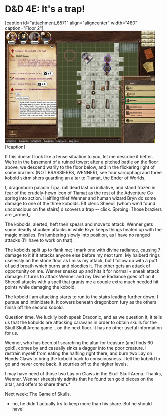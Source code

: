 # D&D 4E: It's a trap!

[caption id="attachment\_6571" align="aligncenter" width="480" caption="Floor 2"][![](../uploads/2011/10/FantasyGrounds-2011-10-13-22-11-25-45-480x360.jpg "Floor 2")](../uploads/2011/10/FantasyGrounds-2011-10-13-22-11-25-45.jpg)[/caption]

If this doesn't look like a tense situation to you, let me describe it better. We're in the basement of a ruined tower; after a pitched battle on the floor above, we descend warily to the floor below, and in the flickering light of some braziers (NOT BRASSIERES, WENNER), see four sarcophagi and three kobold skirmishers guarding an altar to Tiamat, the Ender of Worlds.

I, dragonborn paladin Tipa, roll dead last on initiative, and stand frozen in fear of the crudely-hewn icon of Tiamat as the rest of the Adventure Co spring into action. Halfling thief Wenner and human wizard Bryn do some damage to one of the three kobolds. Elf cleric Sheeoil (whom we'd found unconscious on the stairs) discovers a trap -- click. Sproing. Those braziers are \_armed\_.

The kobolds, alerted, heft their spears and move to attack. Wenner gets some deadly shuriken attacks in while Bryn keeps things heated up with the magic missiles. I'm lumbering slowly into position, as I have no ranged attacks (I'll have to work on that).

The kobolds split up to flank me; I mark one with divine radiance, causing 7 damage to it if it attacks anyone else before my next turn. My halberd rings uselessly on the stone floor as I miss my attack, but I follow up with a puff of acid breath which burns and bloodies it. The other gets an attack of opportunity on me. Wenner sneaks up and hits it for normal + sneak attack damage. It turns to attack Wenner and my Divine Radiance goes off on it. Sheeoil attacks with a spell that grants me a couple extra much needed hit points while damaging the kobold.

The kobold I am attacking starts to run to the stairs leading further down; I pursue and Intimidate it. It cowers beneath dragonborn fury as the others finish off the second kobold.

Question time. We luckily both speak Draconic, and as we question it, it tells us that the kobolds are attacking caravans in order to obtain skulls for the Skull Skull Arena game... on the next floor. It has no other useful information for us.

Wenner, who has been off searching the altar for treasure (and finds 60 gold), comes by and casually sinks a dagger into the poor creature. I restrain myself from eating the halfling right there, and burn two Lay on ~~Hands~~ Claws to bring the kobold back to consciousness. I tell the kobold to go and never come back. It scurries off to the higher levels.

I may have need of those two Lay on Claws in the Skull Skull Arena. Thanks, Wenner. Wenner sheepishly admits that he found ten gold pieces on the altar, and offers to share them.*

Next week: The Game of Skulls.

* no, he didn't actually try to keep more than his share. But he should have!
